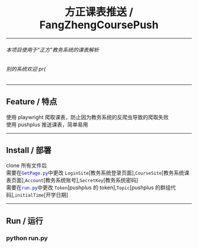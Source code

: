 <div align="center">

# 方正课表推送 / FangZhengCoursePush

</div>

<hr>

###### 本项目使用于“正方”教务系统的课表解析

###### 别的系统欢迎 pr(

<hr>

## Feature / 特点

使用 playwright 爬取课表，防止因为教务系统的反爬虫导致的爬取失败
<br>
使用 pushplus 推送课表，简单易用

<hr>

## Install / 部署

clone 所有文件后<br>
需要在<span style="color:blue">``GetPage.py``</span>中更改 `LoginSite`[教务系统登录页面],`CourseSite`[教务系统课表页面],`Account`[教务系统账号],`SecretKey`[教务系统密码]
<br>需要在<span style="color:blue">``run.py``</span>中更改 `Token`[pushplus 的 token],`Topic`[pushplus 的群组代码],`initialTime`[开学日期]

<hr>

## Run / 运行

### python run.py

